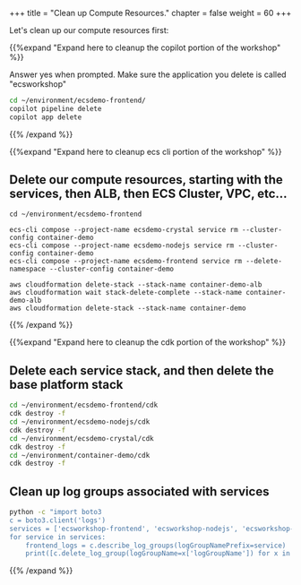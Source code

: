 +++
title = "Clean up Compute Resources."
chapter = false
weight = 60
+++

Let's clean up our compute resources first:

{{%expand "Expand here to cleanup the copilot portion of the workshop" %}}

Answer yes when prompted. Make sure the application you delete is called "ecsworkshop"

```bash
cd ~/environment/ecsdemo-frontend/
copilot pipeline delete
copilot app delete 
```
{{% /expand %}}


{{%expand "Expand here to cleanup ecs cli portion of the workshop" %}}

## Delete our compute resources, starting with the services, then ALB, then ECS Cluster, VPC, etc...
```
cd ~/environment/ecsdemo-frontend

ecs-cli compose --project-name ecsdemo-crystal service rm --cluster-config container-demo
ecs-cli compose --project-name ecsdemo-nodejs service rm --cluster-config container-demo
ecs-cli compose --project-name ecsdemo-frontend service rm --delete-namespace --cluster-config container-demo

aws cloudformation delete-stack --stack-name container-demo-alb
aws cloudformation wait stack-delete-complete --stack-name container-demo-alb
aws cloudformation delete-stack --stack-name container-demo
```    
{{% /expand %}}

{{%expand "Expand here to cleanup the cdk portion of the workshop" %}}
## Delete each service stack, and then delete the base platform stack
```bash
cd ~/environment/ecsdemo-frontend/cdk
cdk destroy -f
cd ~/environment/ecsdemo-nodejs/cdk
cdk destroy -f
cd ~/environment/ecsdemo-crystal/cdk
cdk destroy -f
cd ~/environment/container-demo/cdk
cdk destroy -f
```
## Clean up log groups associated with services
```bash
python -c "import boto3
c = boto3.client('logs')
services = ['ecsworkshop-frontend', 'ecsworkshop-nodejs', 'ecsworkshop-crystal', 'ecsworkshop-capacityproviders-fargate', 'ecsworkshop-capacityproviders-ec2', 'ecsworkshop-efs-fargate-demo']
for service in services:
    frontend_logs = c.describe_log_groups(logGroupNamePrefix=service)
    print([c.delete_log_group(logGroupName=x['logGroupName']) for x in frontend_logs['logGroups']])"
```
{{% /expand %}}